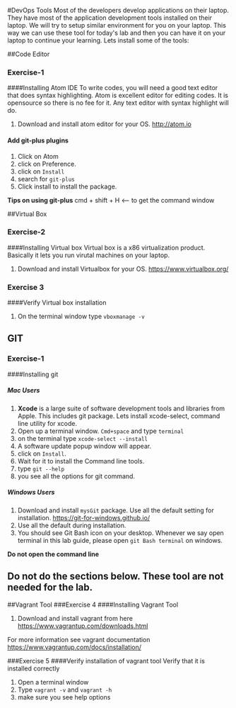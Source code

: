 
#DevOps Tools
Most of the developers develop applications on their laptop.  They have most of the application development tools installed on their laptop. We will try to setup similar environment for you on your laptop. This way we can use these tool for today's lab and then you can have it on your laptop to continue your learning.  Lets install some of the tools:

##Code Editor
### Exercise-1
####Installing Atom IDE
To write codes, you will need a good text editor that does syntax highlighting. Atom is excellent editor for editing  codes. It is opensource so there is no fee for it.  Any text editor with syntax highlight will do.

1. Download and install atom editor for your OS.
http://atom.io

#### Add git-plus plugins
1. Click on Atom
2. click on Preference.
3. click on `Install`
4. search for `git-plus`
5. Click install to install the package.

**Tips on using git-plus**
cmd + shift + H  <-- to get the command window

##Virtual Box
### Exercise-2
####Installing Virtual box
Virtual box is a x86 virtualization product.  Basically it lets you run virutal machines on your laptop.

1. Download and install Virtualbox for your OS.
    https://www.virtualbox.org/


### Exercise 3
####Verify Virtual box installation
1. On the terminal window type `vboxmanage -v`


## GIT
### Exercise-1
####Installing git
##### Mac Users
1. **Xcode** is a large suite of software development tools and libraries from Apple.  This includes git package.  Lets install xcode-select, command line utility for xcode.
2. Open up a terminal window.  `Cmd+space`  and type `terminal`
3. on the terminal type  `xcode-select --install`
4. A software update popup window will appear.
5. click on `Install`.
6. Wait for it to install the Command line tools.
7. type  `git --help`
8. you see all the options for git command.

##### Windows Users
1. Download  and install `mysGit` package. Use all the default setting for installation. https://git-for-windows.github.io/
2. Use all the default during installation.
2. You should see Git Bash icon on your desktop.  Whenever we say open terminal in this lab guide, please open `git Bash terminal` on windows.  

**Do not open the command line**


## Do not do the sections below. These tool are not needed for the lab.
##Vagrant Tool
###Exercise 4
####Installing Vagrant Tool
1. Download and install vagrant from here
    https://www.vagrantup.com/downloads.html

For more information see vagrant documentation
https://www.vagrantup.com/docs/installation/


###Exercise 5
####Verify installation of vagrant tool
Verify that it is installed correctly

1. Open a terminal window
2. Type `vagrant -v` and `vagrant -h`
3. make sure you see help options
